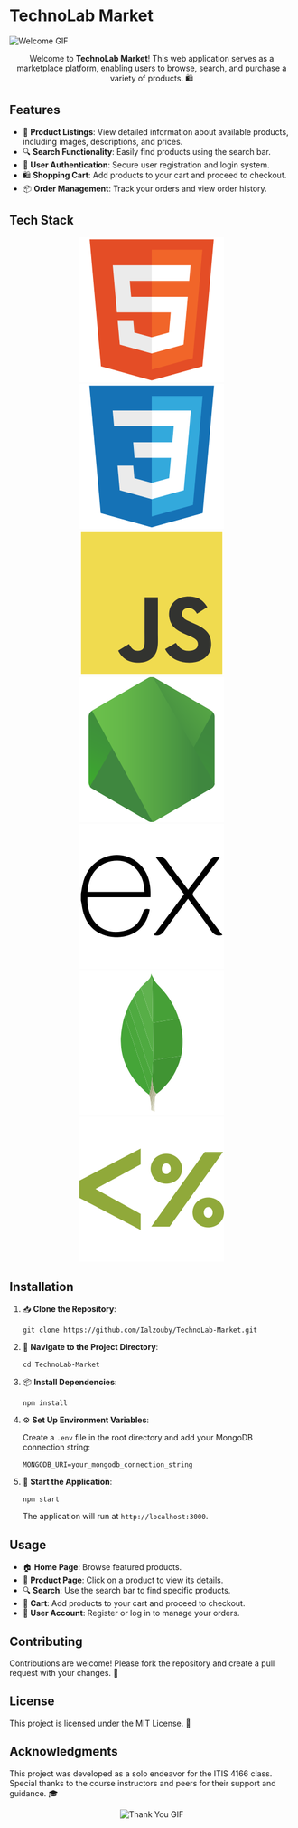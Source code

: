<!DOCTYPE html>
<html lang="en">

</head>
<body>

<h1>TechnoLab Market</h1>

![Welcome GIF](https://media.giphy.com/media/2C6v4QD5d3YOO4YhID/giphy.gif?cid=790b7611rff6lh11cp2z9sgdww5hkce4fidb09zaxbow75ac&ep=v1_gifs_search&rid=giphy.gif&ct=g)


    
</p>

<p align="center">Welcome to <strong>TechnoLab Market</strong>! This web application serves as a marketplace platform, enabling users to browse, search, and purchase a variety of products. 🛍️</p>

<h2>Features</h2>
<ul>
    <li>🛒 <strong>Product Listings</strong>: View detailed information about available products, including images, descriptions, and prices.</li>
    <li>🔍 <strong>Search Functionality</strong>: Easily find products using the search bar.</li>
    <li>🔐 <strong>User Authentication</strong>: Secure user registration and login system.</li>
    <li>🛍️ <strong>Shopping Cart</strong>: Add products to your cart and proceed to checkout.</li>
    <li>📦 <strong>Order Management</strong>: Track your orders and view order history.</li>
</ul>

<h2>Tech Stack</h2>
<p align="center" class="tech-stack">
    <img src="https://raw.githubusercontent.com/devicons/devicon/master/icons/html5/html5-original.svg" alt="HTML5">
    <img src="https://raw.githubusercontent.com/devicons/devicon/master/icons/css3/css3-original.svg" alt="CSS3">
    <img src="https://raw.githubusercontent.com/devicons/devicon/master/icons/javascript/javascript-original.svg" alt="JavaScript">
    <img src="https://raw.githubusercontent.com/devicons/devicon/master/icons/nodejs/nodejs-original.svg" alt="Node.js">
    <img src="https://raw.githubusercontent.com/devicons/devicon/master/icons/express/express-original.svg" alt="Express.js">
    <img src="https://raw.githubusercontent.com/devicons/devicon/master/icons/mongodb/mongodb-original.svg" alt="MongoDB">
    <img src="https://raw.githubusercontent.com/devicons/devicon/master/icons/ejs/ejs-original.svg" alt="EJS">
</p>

<h2>Installation</h2>
<ol>
    <li>📥 <strong>Clone the Repository</strong>:
        <pre><code>git clone https://github.com/Ialzouby/TechnoLab-Market.git</code></pre>
    </li>
    <li>📂 <strong>Navigate to the Project Directory</strong>:
        <pre><code>cd TechnoLab-Market</code></pre>
    </li>
    <li>📦 <strong>Install Dependencies</strong>:
        <pre><code>npm install</code></pre>
    </li>
    <li>⚙️ <strong>Set Up Environment Variables</strong>:
        <p>Create a <code>.env</code> file in the root directory and add your MongoDB connection string:</p>
        <pre><code>MONGODB_URI=your_mongodb_connection_string</code></pre>
    </li>
    <li>🚀 <strong>Start the Application</strong>:
        <pre><code>npm start</code></pre>
        <p>The application will run at <code>http://localhost:3000</code>.</p>
    </li>
</ol>

<h2>Usage</h2>
<ul>
    <li>🏠 <strong>Home Page</strong>: Browse featured products.</li>
    <li>📄 <strong>Product Page</strong>: Click on a product to view its details.</li>
    <li>🔍 <strong>Search</strong>: Use the search bar to find specific products.</li>
    <li>🛒 <strong>Cart</strong>: Add products to your cart and proceed to checkout.</li>
    <li>👤 <strong>User Account</strong>: Register or log in to manage your orders.</li>
</ul>

<h2>Contributing</h2>
<p>Contributions are welcome! Please fork the repository and create a pull request with your changes. 🤝</p>

<h2>License</h2>
<p>This project is licensed under the MIT License. 📄</p>

<h2>Acknowledgments</h2>
<p>This project was developed as a solo endeavor for the ITIS 4166 class. Special thanks to the course instructors and peers for their support and guidance. 🎓</p>

<p align="center">
    <img src="https://media.giphy.com/media/3o7aD2saalBwwftBIY/giphy.gif" alt="Thank You GIF" class="gif">
</p>

</body>
</html>
